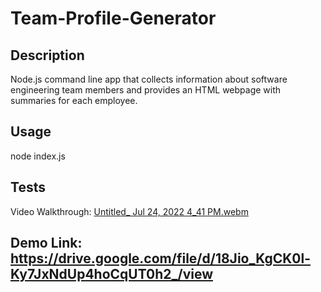 # Team-Profile-Generator
  
  ## Description
  Node.js command line app that collects information about software engineering team members and provides an HTML webpage with summaries for each employee.

 
  ## Usage
  node index.js

  ## Tests
  Video Walkthrough:
 [Untitled_ Jul 24, 2022 4_41 PM.webm](https://drive.google.com/file/d/1FTmMF9wCpX6L1ZZ__A139hHdU6QcCO-r/view)

 ## Demo Link: https://drive.google.com/file/d/18Jio_KgCK0l-Ky7JxNdUp4hoCqUT0h2_/view
 